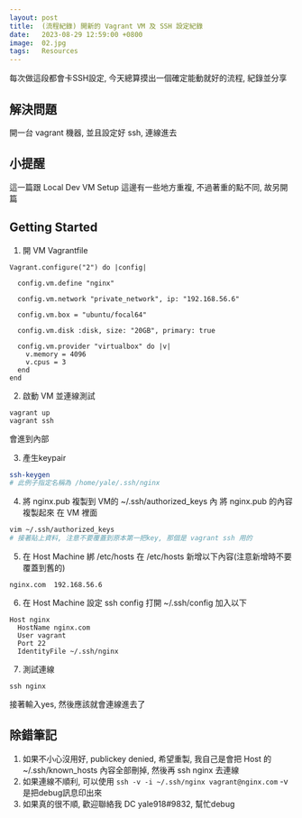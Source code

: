 ```yaml
---
layout: post
title:  (流程紀錄) 開新的 Vagrant VM 及 SSH 設定紀錄
date:   2023-08-29 12:59:00 +0800
image:  02.jpg
tags:   Resources
---
```


每次做這段都會卡SSH設定, 今天總算摸出一個確定能動就好的流程, 紀錄並分享

## 解決問題
開一台 vagrant 機器, 並且設定好 ssh, 連線進去

## 小提醒
這一篇跟 Local Dev VM Setup 這邊有一些地方重複, 不過著重的點不同, 故另開篇

## Getting Started
1. 開 VM
Vagrantfile
```
Vagrant.configure("2") do |config|

  config.vm.define "nginx"

  config.vm.network "private_network", ip: "192.168.56.6"

  config.vm.box = "ubuntu/focal64"

  config.vm.disk :disk, size: "20GB", primary: true

  config.vm.provider "virtualbox" do |v|
    v.memory = 4096
    v.cpus = 3
  end
end
```

2. 啟動 VM 並連線測試
```
vagrant up
vagrant ssh
```
會進到內部

3. 產生keypair
```bash
ssh-keygen
# 此例子指定名稱為 /home/yale/.ssh/nginx
```

4. 將 nginx.pub 複製到 VM的 ~/.ssh/authorized_keys 內
將 nginx.pub 的內容複製起來
在 VM 裡面
```bash
vim ~/.ssh/authorized_keys
# 接著貼上資料, 注意不要覆蓋到原本第一把key, 那個是 vagrant ssh 用的
```

5. 在 Host Machine 綁 /etc/hosts
在 /etc/hosts 新增以下內容(注意新增時不要覆蓋到舊的)
```
nginx.com  192.168.56.6
```

6. 在 Host Machine 設定 ssh config
打開 ~/.ssh/config 加入以下
```
Host nginx
  HostName nginx.com
  User vagrant
  Port 22
  IdentityFile ~/.ssh/nginx
```

7. 測試連線
```
ssh nginx
```
接著輸入yes, 然後應該就會連線進去了


## 除錯筆記
1. 如果不小心沒用好, publickey denied, 希望重製, 我自己是會把 Host 的 ~/.ssh/known_hosts 內容全部刪掉, 然後再 ssh nginx 去連線
2. 如果連線不順利, 可以使用 `ssh -v -i ~/.ssh/nginx vagrant@nginx.com` -v是把debug訊息印出來
3. 如果真的很不順, 歡迎聯絡我 DC yale918#9832, 幫忙debug
